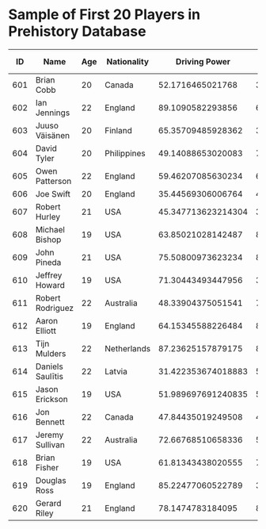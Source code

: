 # Sample of First 20 Players in Prehistory Database

| ID | Name | Age | Nationality | Driving Power | Driving Accuracy | Approach Accuracy | Short Game | Putting | Composure | Confidence | Focus | Risk Tolerance | Mental Fatigue | Consistency | Resilience | Intro Season | Intro Event |
|---|---|---|---|---|---|---|---|---|---|---|---|---|---|---|---|---|---|
| 601 | Brian Cobb | 20 | Canada | 52.1716465021768 | 30.350545473563674 | 76.94243352768206 | 75.56670782497338 | 49.476887472941186 | 45.59661443560894 | 42.003327057840586 | 49.249143454516116 | 53.12221970023273 | 93.47821669961743 | 83.81253459684245 | 92.49152341348434 | 0 | 0 |
| 602 | Ian Jennings | 22 | England | 89.1090582293856 | 60.31132563877995 | 75.32561322914705 | 59.53053780392058 | 80.63085246961074 | 31.07125561218416 | 75.62143463664532 | 75.30413198872107 | 35.82647036123497 | 84.59176800807762 | 65.07318792744044 | 73.74855259355955 | 0 | 0 |
| 603 | Juuso Väisänen | 20 | Finland | 65.35709485928362 | 36.11147820821614 | 44.20365796798825 | 36.2046488773036 | 43.26498708267002 | 91.40655643760243 | 42.372127120720265 | 80.79711339577626 | 53.17893383115445 | 80.75174592002746 | 30.746665528289117 | 57.615338421882214 | 0 | 0 |
| 604 | David Tyler | 20 | Philippines | 49.14088653020083 | 79.36292234192808 | 63.717781097063124 | 48.95360855870224 | 80.20138794767408 | 40.05582414719023 | 58.48078016681808 | 93.61126025686605 | 25.14564213426834 | 88.28906783355924 | 52.03082069730171 | 73.9763393491188 | 0 | 0 |
| 605 | Owen Patterson | 22 | England | 59.46207085630234 | 68.1708314143753 | 38.56876901547898 | 30.356250236955358 | 82.3245980701394 | 86.72765823481822 | 54.6608479339349 | 33.063632153508266 | 34.709555157857466 | 61.300159882198926 | 93.19419532007221 | 93.40950196364584 | 0 | 0 |
| 606 | Joe Swift | 20 | England | 35.44569306006764 | 41.0438387978425 | 65.27734513234087 | 61.215168845352395 | 84.2879555715306 | 71.10684558897648 | 52.858483493141506 | 34.17310849198025 | 24.598600604611384 | 31.101607483565356 | 48.53894538723447 | 59.95349408558171 | 0 | 0 |
| 607 | Robert Hurley | 21 | USA | 45.347713623214304 | 32.974224015488055 | 38.776110489042 | 55.14512159324187 | 32.6369840973442 | 75.93916319752006 | 73.97261950480984 | 90.60515168949266 | 21.370094193941046 | 62.37794846331309 | 46.639281700971786 | 69.21389133970513 | 0 | 0 |
| 608 | Michael Bishop | 19 | USA | 63.85021028142487 | 82.9090699686511 | 62.92704173446359 | 74.98257961774539 | 67.49480566247368 | 78.40041508895533 | 80.6459713897888 | 51.0648494096526 | 54.472433916153534 | 78.2368364104964 | 79.42706591785903 | 71.3229029645644 | 0 | 0 |
| 609 | John Pineda | 21 | USA | 75.50800973623234 | 82.80182329477839 | 40.11750025590239 | 60.45734999384669 | 66.07194772141165 | 62.25678076550899 | 43.67159704932704 | 61.424049236669035 | 37.67198803145497 | 57.78078872274004 | 44.28344060709834 | 42.112110801168555 | 0 | 0 |
| 610 | Jeffrey Howard | 19 | USA | 71.30443493447956 | 36.00560004694375 | 55.584343648331426 | 78.52565923490327 | 74.04104280735855 | 67.94071411964728 | 48.42617614852422 | 60.89413847744569 | 34.64694288249058 | 81.15107454500065 | 38.59823785002532 | 91.57516381118566 | 0 | 0 |
| 611 | Robert Rodriguez | 22 | Australia | 48.33904375051541 | 74.0426234639469 | 30.723397285050012 | 59.16452393491774 | 84.27149159924068 | 86.22131706611853 | 71.44432152917841 | 64.01662120709283 | 21.95031423485221 | 44.918160449007516 | 80.6466017778908 | 48.2477308753182 | 0 | 0 |
| 612 | Aaron Elliott | 19 | England | 64.15345588226484 | 84.67927001376063 | 48.48207072640788 | 44.33519102436511 | 85.44119037924062 | 48.328969400729385 | 79.4398034166367 | 86.24990663325846 | 78.12294134390669 | 80.52207916956381 | 40.862151603195144 | 81.87552021936301 | 0 | 0 |
| 613 | Tijn Mulders | 22 | Netherlands | 87.23625157879175 | 83.37521635689129 | 71.94326317162914 | 49.96487447585494 | 87.68591375448548 | 41.57019928073538 | 81.02618722671004 | 38.6143531297325 | 32.05190928219933 | 44.63096125230245 | 94.65580476756726 | 73.51186678118921 | 0 | 0 |
| 614 | Daniels Saulītis | 22 | Latvia | 31.422353674018883 | 55.25402938874895 | 79.99564549976849 | 37.56530344177342 | 81.19191255907691 | 30.09492919096992 | 52.52697292823406 | 77.29392493400323 | 32.61632728747063 | 46.6646883451286 | 33.30965863114416 | 36.14276298375777 | 0 | 0 |
| 615 | Jason Erickson | 19 | USA | 51.989697691240835 | 58.266577415154075 | 74.38171992337202 | 50.41698305377891 | 80.5187633473999 | 51.81542388322284 | 88.57741077555715 | 82.17237013661406 | 45.97904852115036 | 84.81259492152253 | 80.82304606712893 | 88.01593245737598 | 0 | 0 |
| 616 | Jon Bennett | 22 | Canada | 47.84435019249508 | 46.28632003757008 | 70.30123528923907 | 56.43638136833293 | 76.64594414899798 | 44.01520651747661 | 83.65994146342271 | 87.0532377822712 | 36.06918941550163 | 36.75091165367973 | 76.39963941576272 | 66.77718463988856 | 0 | 0 |
| 617 | Jeremy Sullivan | 22 | Australia | 72.66768510658336 | 51.979782984642085 | 58.01869700457604 | 41.808813686137285 | 40.289654871296584 | 52.63500572246916 | 69.54134292601623 | 69.71938212740872 | 72.63663590395005 | 36.618070486557265 | 93.80972260634991 | 74.00130585042837 | 0 | 0 |
| 618 | Brian Fisher | 19 | USA | 61.81343438020555 | 75.58463288908825 | 54.01867604911695 | 59.18064597141478 | 89.64769855044347 | 57.759157965316554 | 89.90663883915926 | 57.68668851686617 | 25.973413727853846 | 60.2987669215774 | 60.00366072478288 | 61.72913916056978 | 0 | 0 |
| 619 | Douglas Ross | 19 | England | 85.22477060522789 | 31.932376222875934 | 59.280730513075426 | 87.18412816260906 | 49.95658368682231 | 78.95088422976094 | 60.5846273267724 | 42.78487072722014 | 35.81651419426475 | 82.40606933726812 | 59.50633027011247 | 54.481566934123876 | 0 | 0 |
| 620 | Gerard Riley | 21 | England | 78.1474783184095 | 80.68377376494158 | 77.72491989297083 | 88.42434823918572 | 42.42611839816297 | 32.973676928891344 | 87.29052526200172 | 57.821770034643514 | 60.24892230663175 | 53.17631345906845 | 38.4636417945633 | 75.28249293902971 | 0 | 0 |
